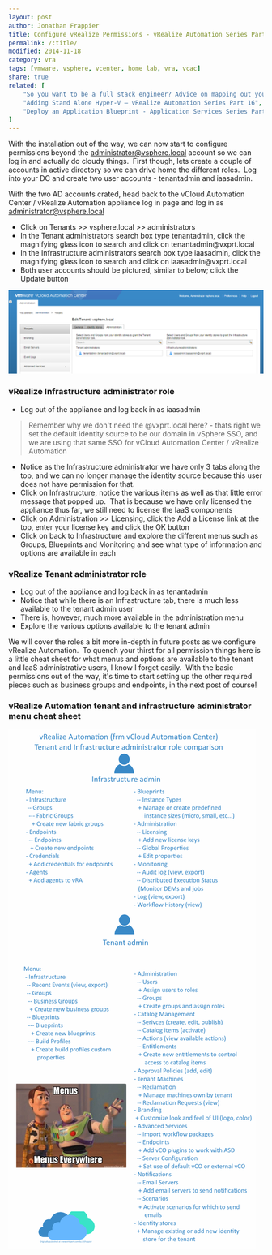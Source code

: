 ```yaml
---
layout: post
author: Jonathan Frappier
title: Configure vRealize Permissions - vRealize Automation Series Part 7
permalink: /:title/
modified: 2014-11-18
category: vra
tags: [vmware, vsphere, vcenter, home lab, vra, vcac]
share: true
related: [
    "So you want to be a full stack engineer? Advice on mapping out your career", 
    "Adding Stand Alone Hyper-V – vRealize Automation Series Part 16", 
    "Deploy an Application Blueprint - Application Services Series Part 5"
]
---
```


With the installation out of the way, we can now start to configure permissions beyond the administrator@vsphere.local account so we can log in and actually do cloudy things.  First though, lets create a couple of accounts in active directory so we can drive home the different roles.  Log into your DC and create two user accounts - tenantadmin and iaasadmin.

With the two AD accounts crated, head back to the vCloud Automation Center / vRealize Automation appliance log in page and log in as administrator@vsphere.local
<ul>
	<li>Click on Tenants &gt;&gt; vsphere.local &gt;&gt; administrators</li>
	<li>In the Tenant administrators search box type tenantadmin, click the magnifying glass icon to search and click on tenantadmin@vxprt.local</li>
	<li>In the Infrastructure administrators search box type iaasadmin, click the magnifying glass icon to search and click on iaasadmin@vxprt.local</li>
	<li>Both user accounts should be pictured, similar to below; click the Update button</li>
</ul>
<img src="/images/fulls/vcac-add-accounts-default-tenant.png" class="fit image">
<h3>vRealize Infrastructure administrator role</h3>
<ul>
	<li>Log out of the appliance and log back in as iaasadmin</li>
</ul>
<blockquote>Remember why we don't need the @vxprt.local here? - thats right we set the default identity source to be our domain in vSphere SSO, and we are using that same SSO for vCloud Automation Center / vRealize Automation</blockquote>
<ul>
	<li>Notice as the Infrastructure administrator we have only 3 tabs along the top, and we can no longer manage the identity source because this user does not have permission for that.</li>
	<li>Click on Infrastructure, notice the various items as well as that little error message that popped up.  That is because we have only licensed the appliance thus far, we still need to license the IaaS components</li>
	<li>Click on Administration &gt;&gt; Licensing, click the Add a License link at the top, enter your license key and click the OK button</li>
	<li>Click on back to Infrastructure and explore the different menus such as Groups, Blueprints and Monitoring and see what type of information and options are available in each</li>
</ul>
<h3>vRealize Tenant administrator role</h3>
<ul>
	<li>Log out of the appliance and log back in as tenantadmin</li>
	<li>Notice that while there is an Infrastructure tab, there is much less available to the tenant admin user</li>
	<li>There is, however, much more available in the administration menu</li>
	<li>Explore the various options available to the tenant admin</li>
</ul>
We will cover the roles a bit more in-depth in future posts as we configure vRealize Automation.  To quench your thirst for all permission things here is a little cheat sheet for what menus and options are available to the tenant and IaaS administrative users, I know I forget easily.  With the basic permissions out of the way, it's time to start setting up the other required pieces such as business groups and endpoints, in the next post of course!
<h3>vRealize Automation tenant and infrastructure administrator menu cheat sheet</h3>
<img src="/images/fulls/vra-tenant-v-iaas-admin.png" class="fit image">
